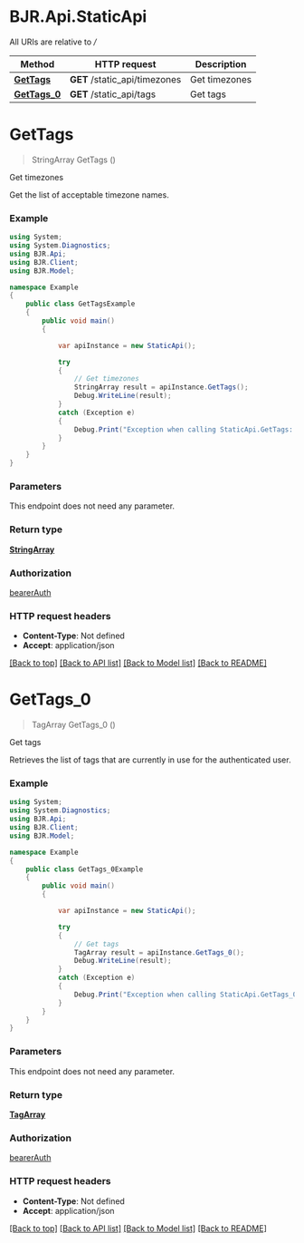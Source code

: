 # BJR.Api.StaticApi

All URIs are relative to */*

Method | HTTP request | Description
------------- | ------------- | -------------
[**GetTags**](StaticApi.md#gettags) | **GET** /static_api/timezones | Get timezones
[**GetTags_0**](StaticApi.md#gettags_0) | **GET** /static_api/tags | Get tags

<a name="gettags"></a>
# **GetTags**
> StringArray GetTags ()

Get timezones

Get the list of acceptable timezone names.

### Example
```csharp
using System;
using System.Diagnostics;
using BJR.Api;
using BJR.Client;
using BJR.Model;

namespace Example
{
    public class GetTagsExample
    {
        public void main()
        {

            var apiInstance = new StaticApi();

            try
            {
                // Get timezones
                StringArray result = apiInstance.GetTags();
                Debug.WriteLine(result);
            }
            catch (Exception e)
            {
                Debug.Print("Exception when calling StaticApi.GetTags: " + e.Message );
            }
        }
    }
}
```

### Parameters
This endpoint does not need any parameter.

### Return type

[**StringArray**](StringArray.md)

### Authorization

[bearerAuth](../README.md#bearerAuth)

### HTTP request headers

 - **Content-Type**: Not defined
 - **Accept**: application/json

[[Back to top]](#) [[Back to API list]](../README.md#documentation-for-api-endpoints) [[Back to Model list]](../README.md#documentation-for-models) [[Back to README]](../README.md)
<a name="gettags_0"></a>
# **GetTags_0**
> TagArray GetTags_0 ()

Get tags

Retrieves the list of tags that are currently in use for the authenticated user.

### Example
```csharp
using System;
using System.Diagnostics;
using BJR.Api;
using BJR.Client;
using BJR.Model;

namespace Example
{
    public class GetTags_0Example
    {
        public void main()
        {

            var apiInstance = new StaticApi();

            try
            {
                // Get tags
                TagArray result = apiInstance.GetTags_0();
                Debug.WriteLine(result);
            }
            catch (Exception e)
            {
                Debug.Print("Exception when calling StaticApi.GetTags_0: " + e.Message );
            }
        }
    }
}
```

### Parameters
This endpoint does not need any parameter.

### Return type

[**TagArray**](TagArray.md)

### Authorization

[bearerAuth](../README.md#bearerAuth)

### HTTP request headers

 - **Content-Type**: Not defined
 - **Accept**: application/json

[[Back to top]](#) [[Back to API list]](../README.md#documentation-for-api-endpoints) [[Back to Model list]](../README.md#documentation-for-models) [[Back to README]](../README.md)
